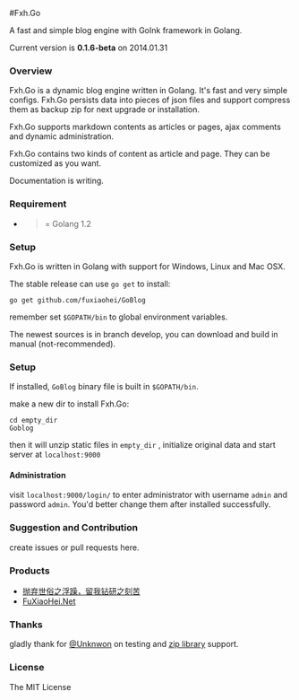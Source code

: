 #Fxh.Go

A fast and simple blog engine with GoInk framework in Golang.

Current version is **0.1.6-beta** on 2014.01.31

### Overview

Fxh.Go is a dynamic blog engine written in Golang. It's fast and very simple configs. Fxh.Go persists data into pieces of json files and support compress them as backup zip for next upgrade or installation.

Fxh.Go supports markdown contents as articles or pages, ajax comments and dynamic administration.

Fxh.Go contains two kinds of content as article and page. They can be customized as you want.

Documentation is writing.

### Requirement

* >= Golang 1.2

### Setup

Fxh.Go is written in Golang with support for Windows, Linux and Mac OSX.

The stable release can use `go get` to install:

    go get github.com/fuxiaohei/GoBlog

remember set `$GOPATH/bin` to global environment variables.

The newest sources is in branch develop, you can download and build in manual (not-recommended).

### Setup

If installed, `GoBlog` binary file is built in `$GOPATH/bin`.

make a new dir to install Fxh.Go:

    cd empty_dir
    Goblog

then it will unzip static files in `empty_dir` , initialize original data and start server at `localhost:9000`

#### Administration

visit `localhost:9000/login/` to enter administrator with username `admin` and password `admin`. You'd better change them after installed successfully.

### Suggestion and Contribution

create issues or pull requests here.

### Products

* [抛弃世俗之浮躁，留我钻研之刻苦](http://wuwen.org)
* [FuXiaoHei.Net](http://fuxiaohei.net)

### Thanks

gladly thank for [@Unknwon](https://github.com/Unknwon) on testing and [zip library](https://github.com/Unknwon/cae) support.

### License

The MIT License

